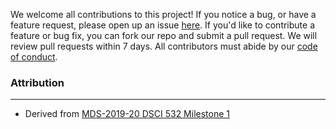 We welcome all contributions to this project! If you notice a bug, or have a feature request, please open up an issue [here](https://github.com/UBC-MDS/Group_105/issues). If you'd like to contribute a feature or bug fix, you can fork our repo and submit a pull request. We will review pull requests within 7 days. All contributors must abide by our [code of conduct](https://github.com/TBarasch/Group_105_R/blob/master/CODE_OF_CONDUCT.md).



### Attribution

---

- Derived from [MDS-2019-20 DSCI 532 Milestone 1]()

